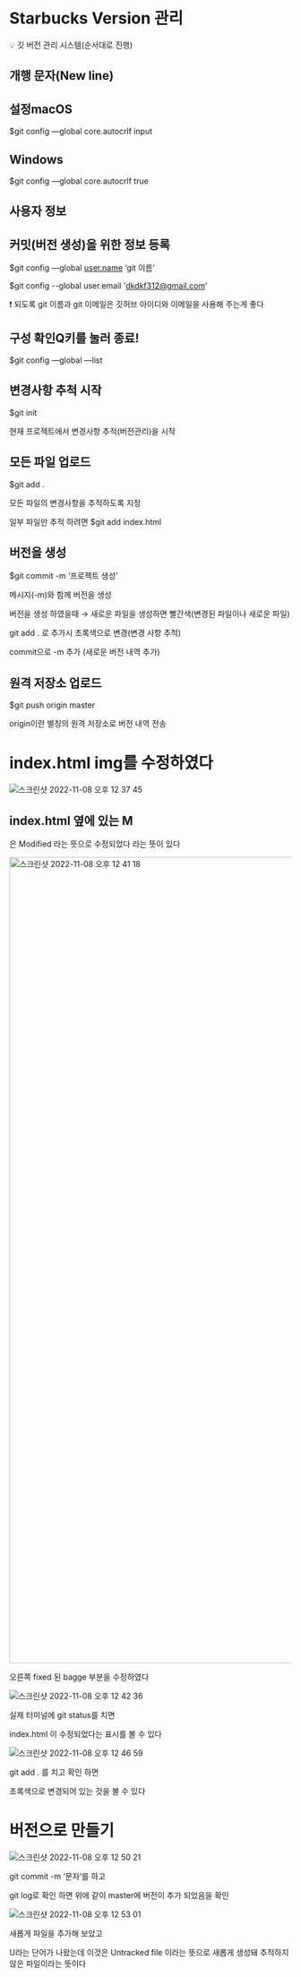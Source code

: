 # Starbucks Version 관리

<aside>
💡 깃 버전 관리 시스템(순서대로 진행)

# **개행 문자(New line)**

## **설정macOS**

$git config —global core.autocrlf input

## **Windows**

$git config —global core.autocrlf true

# **사용자 정보**

## **커밋(버전 생성)을 위한 정보 등록**

$git config —global [user.name](http://user.name/) ‘git 이름’

$git config --global user.email 'dkdkf312@gmail.com’

❗️ 되도록 git 이름과 git 이메일은 깃허브 아이디와 이메일을 사용해 주는게 좋다

# **구성 확인Q키를 눌러 종료!**

$git config —global —list

# 변경사항 추척 시작

$git init

현재 프로젝트에서 변경사항 추적(버전관리)을 시작

# 모든 파일 업로드

$git add .

모든 파일의 변경사항을 추적하도록 지정

일부 파일만 추적 하려면 $git add index.html

# 버전을 생성

$git commit -m ‘프로젝트 생성’

메시지(-m)와 함께 버전을 생성

버전을 생성 하였을때 → 새로운 파일을 생성하면 빨간색(변경된 파일이나 새로운 파일)

git add . 로 추가시 초록색으로 변경(변경 사항 추척)

commit으로 -m 추가 (새로운 버전 내역 추가)

# 원격 저장소 업로드

$git push origin master

origin이란 별칭의 원격 저장소로 버전 내역 전송

</aside>



# index.html img를 수정하였다
![스크린샷 2022-11-08 오후 12 37 45](https://user-images.githubusercontent.com/88579497/200472519-e26629e5-a1b8-4458-9581-d25c5850a41d.png)



## index.html 옆에 있는 M

은 Modified 라는 뜻으로 수정되었다 라는 뜻이 있다

<img width="1440" alt="스크린샷 2022-11-08 오후 12 41 18" src="https://user-images.githubusercontent.com/88579497/200472449-2d84a2cb-7c74-4c98-b69b-25545d468816.png">



오른쪽 fixed 된 bagge 부분을 수정하였다

![스크린샷 2022-11-08 오후 12 42 36](https://user-images.githubusercontent.com/88579497/200472198-1aae2bb8-993b-4ff8-a8fd-e98bcee45af9.png)


실제 터미널에 git status를 치면

index.html 이 수정되었다는 표시를 볼 수 있다


![스크린샷 2022-11-08 오후 12 46 59](https://user-images.githubusercontent.com/88579497/200472209-5851a633-01fb-4da1-8bce-0f16b74be9e4.png)


git add . 를 치고 확인 하면

초록색으로 변경되어 있는 것을 볼 수 있다

# 버전으로 만들기

![스크린샷 2022-11-08 오후 12 50 21](https://user-images.githubusercontent.com/88579497/200472367-f096e596-1922-49f9-8481-e78cca302b41.png)


git commit -m ‘문자’를 하고

git log로 확인 하면 위에 같이 master에 버전이 추가 되었음을 확인

![스크린샷 2022-11-08 오후 12 53 01](https://user-images.githubusercontent.com/88579497/200472308-510f2f95-ffd8-4d84-acbe-85ee80d2a178.png)


새롭게 파일을 추가해 보았고

U라는 단어가 나왔는데 이것은 Untracked file 이라는 뜻으로 새롭게 생성돼 추적하지 않은 파일이라는 뜻이다
